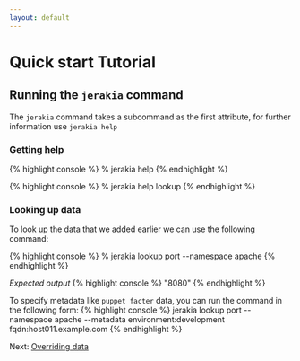 ```yaml
---
layout: default
---
```


# Quick start Tutorial

## Running the `jerakia` command

The `jerakia` command takes a subcommand as the first attribute, for further information use `jerakia help`

### Getting help

{% highlight console %}
% jerakia help
{% endhighlight %}

{% highlight console %}
% jerakia help lookup
{% endhighlight %}

### Looking up data

To look up the data that we added earlier we can use the following command:

{% highlight console %}
% jerakia lookup port --namespace apache 
{% endhighlight %}

_Expected output_
{% highlight console %}
"8080"
{% endhighlight %}

To specify metadata like `puppet facter` data, you can run the command in the following form:
{% highlight console %}
jerakia lookup port --namespace apache --metadata environment:development fqdn:host011.example.com
{% endhighlight %}


Next: [Overriding data](/tutorial/override)
